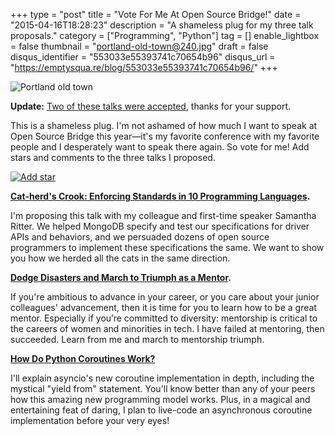 +++
type = "post"
title = "Vote For Me At Open Source Bridge!"
date = "2015-04-16T18:28:23"
description = "A shameless plug for my three talk proposals."
category = ["Programming", "Python"]
tag = []
enable_lightbox = false
thumbnail = "portland-old-town@240.jpg"
draft = false
disqus_identifier = "553033e55393741c70654b96"
disqus_url = "https://emptysqua.re/blog/553033e55393741c70654b96/"
+++

<p><img style="display:block; margin-left:auto; margin-right:auto;" src="portland-old-town.jpg" alt="Portland old town" title="Portland old town" /></p>
<p><strong>Update:</strong> <a href="/speaking-at-open-source-bridge-2015/">Two of these talks were accepted</a>, thanks for your support.</p>
<p>This is a shameless plug. I'm not ashamed of how much I want to speak at Open Source Bridge this year&mdash;it's my favorite conference with my favorite people and I desperately want to speak there again. So vote for me! Add stars and comments to the three talks I proposed.</p>
<p><a href="http://opensourcebridge.org/proposals/1580"><img style="display:block; margin-left:auto; margin-right:auto;" src="add-star.png" alt="Add star" title="Add star" /></a></p>
<p><strong><a href="http://opensourcebridge.org/proposals/1580">Cat-herd's Crook: Enforcing Standards in 10 Programming Languages</a>.</strong></p>
<p>I'm proposing this talk with my colleague and first-time speaker Samantha Ritter. We helped MongoDB specify and test our specifications for driver APIs and behaviors, and we persuaded dozens of open source programmers to implement these specifications the same. We want to show you how we herded all the cats in the same direction.</p>
<p><strong><a href="http://opensourcebridge.org/proposals/1581">Dodge Disasters and March to Triumph as a Mentor</a>.</strong></p>
<p>If you're ambitious to advance in your career, or you care about your junior colleagues' advancement, then it is time for you to learn how to be a great mentor. Especially if you&rsquo;re committed to diversity: mentorship is critical to the careers of women and minorities in tech. I have failed at mentoring, then succeeded. Learn from me and march to mentorship triumph.</p>
<p><strong><a href="http://opensourcebridge.org/proposals/1582">How Do Python Coroutines Work?</a></strong></p>
<p>I'll explain asyncio's new coroutine implementation in depth, including the mystical "yield from" statement. You'll know better than any of your peers how this amazing new programming model works. Plus, in a magical and entertaining feat of daring, I plan to live-code an asynchronous coroutine implementation before your very eyes!</p>
